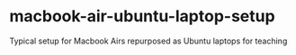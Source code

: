 # macbook-air-ubuntu-laptop-setup
Typical setup for Macbook Airs repurposed as Ubuntu laptops for teaching
